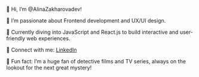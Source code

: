 👋 Hi, I’m @AlinaZakharovadev!

📌 I’m passionate about Frontend development and UX/UI design. 

📌 Currently diving into JavaScript and React.js to build interactive and user-friendly web experiences.

📌 Connect with me: [LinkedIn](https://www.linkedin.com/in/alina-zakharova-ux/)

📌 Fun fact: I’m a huge fan of detective films and TV series, always on the lookout for the next great mystery!

<!---
AlinaZakharovadev/AlinaZakharovadev is a ✨ special ✨ repository because its `README.md` (this file) appears on your GitHub profile.
You can click the Preview link to take a look at your changes.
--->

